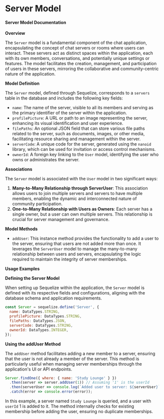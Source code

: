 # Server Model

#### Server Model Documentation

**Overview**

The `Server` model is a fundamental component of the chat application, encapsulating the concept of chat servers or rooms where users can interact. These servers act as distinct spaces within the application, each with its own members, conversations, and potentially unique settings or features. The model facilitates the creation, management, and participation of users in these servers, mirroring the collaborative and community-centric nature of the application.

**Model Definition**

The `Server` model, defined through Sequelize, corresponds to a `servers` table in the database and includes the following key fields:

* `name`: The name of the server, visible to all its members and serving as the primary identifier of the server within the application.
* `profilePicture`: A URL or path to an image representing the server, enhancing its visual identification and user experience.
* `filePaths`: An optional JSON field that can store various file paths related to the server, such as documents, images, or other media, facilitating resource sharing and management within the server.
* `serverCode`: A unique code for the server, generated using the `nanoid` library, which can be used for invitation or access control mechanisms.
* `ownerId`: A foreign key linking to the `User` model, identifying the user who owns or administrates the server.

**Associations**

The `Server` model is associated with the `User` model in two significant ways:

1. **Many-to-Many Relationship through ServerUser**: This association allows users to join multiple servers and servers to have multiple members, enabling the dynamic and interconnected nature of community participation.
2. **One-to-Many Relationship with Users as Owners**: Each server has a single owner, but a user can own multiple servers. This relationship is crucial for server management and governance.

**Model Methods**

* `addUser`: This instance method provides the functionality to add a user to the server, ensuring that users are not added more than once. It leverages the `ServerUser` model to manage the many-to-many relationship between users and servers, encapsulating the logic required to maintain the integrity of server memberships.

**Usage Examples**

**Defining the Server Model**

When setting up Sequelize within the application, the `Server` model is defined with its respective fields and configurations, aligning with the database schema and application requirements.

```javascript
const Server = sequelize.define('Server', {
  name: DataTypes.STRING,
  profilePicture: DataTypes.STRING,
  filePaths: DataTypes.JSON,
  serverCode: DataTypes.STRING,
  ownerId: DataTypes.INTEGER,
});
```

**Using the addUser Method**

The `addUser` method facilitates adding a new member to a server, ensuring that the user is not already a member of the server. This method is particularly useful when managing server memberships through the application's UI or API endpoints.

```javascript
Server.findOne({ where: { name: 'Study Lounge' } })
  .then(server => server.addUser(1)) // Assuming '1' is the userId
  .then(serverUser => console.log(`Added user to server: ${serverUser}`))
  .catch(error => console.error(error));
```

In this example, a server named `Study Lounge` is queried, and a user with `userId` 1 is added to it. The method internally checks for existing membership before adding the user, ensuring no duplicate memberships.
